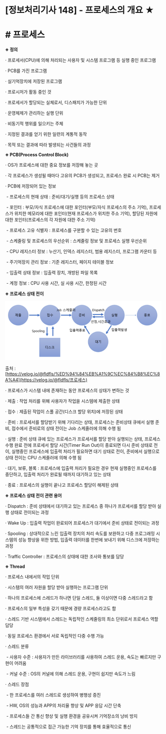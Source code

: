 

# [정보처리기사 148] - 프로세스의 개요 ★



# **# 프로세스**

**※ 정의**

· 프로세서(CPU)에 의해 처리되는 사용자 및 시스템 프로그램 등 실행 중인 프로그램

· PCB를 가진 프로그램

· 실기억장치에 저장된 프로그램

· 프로시저가 활동 중인 것

· 프로세서가 할당되는 실체로서, 디스패치가 가능한 단위

· 운영체제가 관리하는 실행 단위

· 비동기적 행위를 일으키는 주체

· 지정된 결과를 얻기 위한 일련의 계통적 동작

· 목적 또는 결과에 따라 발생되는 사건들의 과정



**※ PCB(Process Control Block)**

· OS가 프로세스에 대한 중요 정보를 저장해 놓는 곳

· 각 프로세스가 생성될 때마다 고유의 PCB가 생성되고, 프로세스 완료 시 PCB는 제거

· PCB에 저장되어 있는 정보

​    \- 프로세스의 현재 상태 : 준비/대기/실행 등의 프로세스 상태

​    \- 포인터 : 부모/자식 프로세스에 대한 포인터(부모/자식 프로세스의 주소 기억), 프로세스가 위치한 메모리에 대한 포인터(현재 프로세스가 위치한 주소 기억), 할당된 자원에 대한 포인터(프로세스의 각 자원에 대한 주소 기억)

​    \- 프로세스 고유 식별자 : 프로세스를 구분할 수 있는 고유의 번호

​    \- 스케줄링 및 프로세스의 우선순위 : 스케줄링 정보 및 프로세스 실행 우선순위

​    \- CPU 레지스터 정보 : 누산기, 인덱스 레지스터, 범용 레지스터, 프로그램 카운터 등

​    \- 주기억장치 관리 정보 : 기준 레지스터, 페이지 테이블 정보

​    \- 입출력 상태 정보 : 입출력 장치, 개방된 파일 목록

​    \- 계정 정보 : CPU 사용 시간, 실 사용 시간, 한정된 시간



**※ 프로세스 상태 전이**

<img src='./img/148_01.png'>

출처 : [https://velog.io/@fldfls/%ED%94%84%EB%A1%9C%EC%84%B8%EC%8A%A4](https://velog.io/@fldfls/프로세스)

· 프로세스가 시스탬 내에 존재하는 동안 프로세스의 상태가 변하는 것

· 제출 : 작업 처리를 위해 사용자가 작업을 시스템에 제출한 상태

· 접수 : 제출된 작업이 스풀 공간(디스크 할당 위치)에 저장된 상태

· 준비 : 프로세서를 할당받기 위해 기다리는 상태, 프로세스는 준비상태 큐에서 실행 준비, 접수에서 준비로의 상태 전이는 Job 스케줄러에 의해 수행 됨

· 실행 : 준비 상태 큐에 있는 프로세스가 프로세서를 할당 받아 실행되는 상태, 프로세스 수행 완료 전에 프로세서 할당 시간(Timer Run Out)이 종료되면 다시 준비 상태로 전이, 실행중인 프로세스에 입출력 처리가 필요하면 대기 상태로 전이, 준비에서 실행으로 상태 전이는 CPU 스케줄러에 의해 수행 됨

· 대기, 보류, 블록 : 프로세스에 입출력 처리가 필요한 경우 현재 실행중인 프로세스를 중단하고, 입출력 처리가 완료될 때까지 대기하고 있는 상태

· 종료 : 프로세스의 실행이 끝나고 프로세스 할당이 해제된 상태



**※ 프로세스 상태 전이 관련 용어**

· Dispatch : 준비 상태에서 대기하고 있는 프로세스 중 하나가 프로세서를 할당 받아 실행 상태로 전이되는 과정

· Wake Up : 입출력 작업이 완료되어 프로세스가 대기에서 준비 상태로 전이되는 과정

· Spooling : 상대적으로 느린 입출력 장치의 처리 속도를 보완하고 다중 프로그래밍 시스템의 성능 향상을 위한 방법, 입출력 데이터를 한번에 보내기 위해 디스크에 저장하는 과정

· Traffic Controller : 프로세스의 상태에 대한 조사와 통보를 담당



**※ Thread**

· 프로세스 내에서의 작업 단위

· 시스템의 여러 자원을 할당 받아 실행하는 프로그램 단위

· 하나의 프로세스에 스레드가 하나면 단일 스레드, 둘 이상이면 다중 스레드라고 함

· 프로세스의 일부 특성을 갖기 때문에 경량 프로세스라고도 함

· 스레드 기반 시스템에서 스레드는 독립적인 스케줄링의 최소 단위로서 프로세스 역할 담당

· 동일 프로세스 환경에서 서로 독립적인 다중 수행 가능

· 스레드 분류

​    \- 사용자 수준 : 사용자가 만든 라이브러리를 사용하여 스레드 운용, 속도는 빠르지만 구현이 어려움

​    \- 커널 수준 : OS의 커널에 의해 스레드 운용, 구현이 쉽지만 속도가 느림

· 스레드 장점

​    \- 한 프로세스를 여러 스레드로 생성하여 병행성 증진

​    \- HW, OS의 성능과 APP의 처리율 향상 및 APP 응답 시간 단축

​    \- 프로세스들 간 통신 향상 및 실행 환경을 공유시켜 기억장소의 낭비 방지

​    \- 스레드는 공통적으로 접근 가능한 기억 장치를 통해 효율적으로 통신